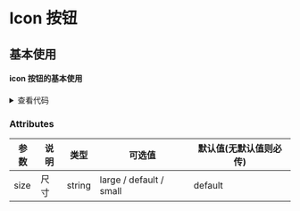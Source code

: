 # Icon 按钮

## 基本使用

#### icon 按钮的基本使用

<dz-icon></dz-icon>
<dz-icon size = "small"></dz-icon>
<dz-icon size = "large"></dz-icon>

<details>

```vue
<dz-icon size="default"></dz-icon>
<dz-icon size="small"></dz-icon>
<dz-icon size="large"></dz-icon>
```

<summary>查看代码</summary>
</details>

### Attributes

| 参数 | 说明 | 类型   | 可选值                  | 默认值(无默认值则必传) |
| ---- | ---- | ------ | ----------------------- | ---------------------- |
| size | 尺寸 | string | large / default / small | default                |
